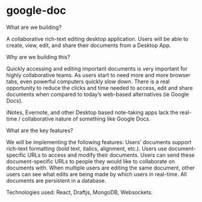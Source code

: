 # google-doc

What are we building?

A collaborative rich-text editing desktop application. Users will be able to create, view, edit, and share their documents from a Desktop App.

Why are we building this? 

Quickly accessing and editing important documents is very important for highly collaborative teams. As users start to need more and more browser tabs, even powerful computers quickly slow down. There is a real opportunity to reduce the clicks and time needed to access, edit and share documents when compared to today’s web-based alternatives (ie Google Docs). 

iNotes, Evernote, and other Desktop based note-taking apps lack the real-time / collaborative nature of something like Google Docs. 

What are the key features?

We will be implementing the following features: 
Users’ documents support rich-text formatting (bold text, italics, alignment, etc.).
Users use document-specific URLs to access and modify their documents. 
Users can send these document-specific URLs to people they would like to collaborate on documents with. 
When multiple users are editing the same document, other users can see what edits are being made by which users in real-time. 
All documents are persistent in a database. 

Technologies used: React, Draftjs, MongoDB, Websockets.
